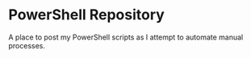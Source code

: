 # PowerShell Repository
A place to post my PowerShell scripts as I attempt to automate manual processes.

